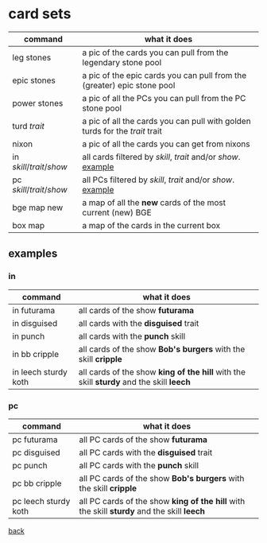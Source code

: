 # card sets
| command | what it does |
|---|---|
| leg stones    | a pic of the cards you can pull from the legendary stone pool |
| epic stones   | a pic of the epic cards you can pull from the (greater) epic stone pool |
| power stones  | a pic of all the PCs you can pull from the PC stone pool |
| turd _trait_  | a pic of all the cards you can pull with golden turds for the _trait_ trait |
| nixon         | a pic of all the cards you can get from nixons |
| in _skill_/_trait_/_show_ | all cards filtered by _skill_, _trait_ and/or _show_. [example](#exin) |
| pc _skill_/_trait_/_show_ | all PCs filtered by _skill_, _trait_ and/or _show_. [example](#expc) |
| bge map new   | a map of all the **new** cards of the most current (new) BGE |
| box map       | a map of the cards in the current box |

## examples

### in<a name="exin"></a>
| command | what it does |
|---|---|
| in futurama          | all cards of the show **futurama** |
| in disguised         | all cards with the **disguised** trait |
| in punch             | all cards with the **punch** skill |
| in bb cripple        | all cards of the show **Bob's burgers** with the skill **cripple** |
| in leech sturdy koth | all cards of the show **king of the hill** with the skill **sturdy** and the skill **leech** |

### pc<a name="expc"></a>
| command | what it does |
|---|---|
| pc futurama          | all PC cards of the show **futurama** |
| pc disguised         | all PC cards with the **disguised** trait |
| pc punch             | all PC cards with the **punch** skill |
| pc bb cripple        | all PC cards of the show **Bob's burgers** with the skill **cripple** |
| pc leech sturdy koth | all PC cards of the show **king of the hill** with the skill **sturdy** and the skill **leech** |


[back](index)
<!--stackedit_data:
eyJoaXN0b3J5IjpbLTc2MDczNDQxNCw0NTM4NjU5MzYsMTI0MT
g1MDM1OF19
-->